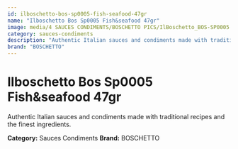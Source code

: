 ```yaml
---
id: ilboschetto-bos-sp0005-fish-seafood-47gr
name: "Ilboschetto Bos Sp0005 Fish&seafood 47gr"
image: media/4 SAUCES CONDIMENTS/BOSCHETTO PICS/IlBoschetto_BOS-SP0005 Fish&Seafood 47gr.png
category: sauces-condiments
description: "Authentic Italian sauces and condiments made with traditional recipes and the finest ingredients."
brand: "BOSCHETTO"
---
```


# Ilboschetto Bos Sp0005 Fish&seafood 47gr

Authentic Italian sauces and condiments made with traditional recipes and the finest ingredients.

**Category:** Sauces Condiments
**Brand:** BOSCHETTO
